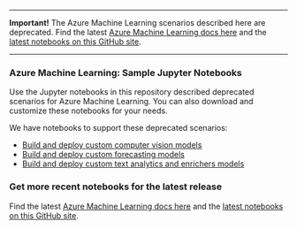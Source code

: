 

----

  **Important!**
  The Azure Machine Learning scenarios described here are deprecated.
  Find the latest [Azure Machine Learning docs here](https://aka.ms/aml-docs) and the [latest notebooks on this GitHub site](https://aka.ms/aml-notebooks).


----

### Azure Machine Learning: Sample Jupyter Notebooks

Use the Jupyter notebooks in this repository described deprecated scenarios for Azure Machine Learning. You can also download and customize these notebooks for your needs.

We have notebooks to support these deprecated scenarios:
+ [Build and deploy custom computer vision models](/domain-packages/computer-vision/)
+ [Build and deploy custom forecasting models](/domain-packages/forecasting/)
+ [Build and deploy custom text analytics and enrichers models](/domain-packages/text-analytics/)

### Get more recent notebooks for the latest release

Find the latest [Azure Machine Learning docs here](https://aka.ms/aml-docs) and the [latest notebooks on this GitHub site](https://aka.ms/aml-notebooks).
